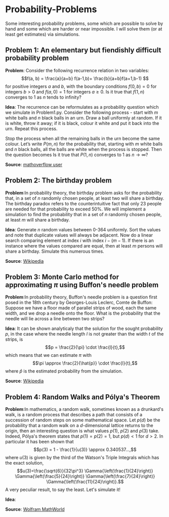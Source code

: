 # Probability-Problems
Some interesting probability problems, some which are possible to solve by hand and some which are harder or near impossible. I will solve them (or at least get estimates) via simulations.
## Problem 1: An elementary but fiendishly difficult probability problem
**Problem**: Consider the following recurrence relation in two variables:
$$f(a, b) = \frac{a}{a+b} f(a-1,b)+ \frac{b}{a+b}f(a+1,b-1) $$
for positive integers $a$ and $b$,
with the boundary conditions $f(0,b)=0$ for integers $b>0$ and $f(a,0)=1$ for integers $a\ge0$.
Is it true that $f(1,n)$ converges to $1$ as $n$ tends to infinity?

**Idea**: The recurrence can be reformulates as a probability question which we simulate in Problem1.py. 
Consider the following process - start with $m$ white balls and $n$ black balls in an urn. Draw a ball uniformly at random. If it is white, throw it away; if it is black, colour it white and put it back into the urn. Repeat this process.

Stop the process when all the remaining balls in the urn become the same colour. Let’s write $P(m, n)$ for the probability that, starting with $m$ white balls and $n$ black balls, all the balls are white when the process is stopped. Then the question becomes Is it true that $P(1, n)$ converges to $1$ as $n \to \infty$?

**Source**: [mathoverflow user](https://mathoverflow.net/questions/460095/how-to-show-a-function-converges-to-1)

## Problem 2: The birthday problem
**Problem**:In probability theory, the birthday problem asks for the probability that, in a set of $n$ randomly chosen people, at least two will share a birthday. The birthday paradox refers to the counterintuitive fact that only 23 people are needed for that probability to exceed 50%. We will implement a simulation to find the probability that in a set of $n$ randomly chosen people, at least $m$ will share a birthday.

**Idea**: Generate $n$ random values between 0-364 uniformly. Sort the values and note that duplicate values will always be adjacent. Now do a linear search comparing element at index $i$ with index $i - (m - 1)$. If there is an instance where the values compared are equal, then at least $m$ persons will share a birthday. Simulate this numerous times.

**Source**: [Wikipedia](https://en.wikipedia.org/wiki/Birthday_problem)

## Problem 3: Monte Carlo method for approximating $\pi$ using Buffon's needle problem
**Problem**:In probability theory, Buffon's needle problem is a question first posed in the 18th century by Georges-Louis Leclerc, Comte de Buffon:
Suppose we have a floor made of parallel strips of wood, each the same width, and we drop a needle onto the floor. What is the probability that the needle will lie across a line between two strips?

**Idea**: It can be shown analyticaly that the solution for the sought probability $p$, in the case where the needle length $l$ is not greater than the width $t$ of the strips, is $$p = \frac{2}{\pi} \cdot \frac{l}{t},$$ which means that we can estimate $\pi$ with
$$\pi \approx \frac{2}{\hat{p}} \cdot \frac{l}{t},$$ where $\hat{p}$ is the estimated probability from the simulation.

**Source**: [Wikipedia](https://en.wikipedia.org/wiki/Buffon%27s_needle_problem)

## Problem 4: Random Walks and Pólya's Theorem
**Problem**:In mathematics, a random walk, sometimes known as a drunkard's walk, is a random process that describes a path that consists of a succession of random steps on some mathematical space. Let $p(d)$ be the probability that a random walk on a $d$-dimensional lattice returns to the origin, then an interesting question is what values $p(1)$, $p(2)$ and $p(3)$ take. Indeed, Pólya's theorem states that $p(1) = p(2) = 1$, but $p(d)<1$ for $d>2$. In particular it has been shown that
$$p(3) = 1 - \frac{1}{u(3)} \approx 0.340537...,$$ where $u(3)$ is given by the third of the Watson's Triple Integrals which has the exact solution, $$u(3)=\frac{\sqrt{6}}{32\pi^3} \Gamma{\left(\frac{1}{24}\right)} \Gamma{\left(\frac{5}{24}\right)} \Gamma{\left(\frac{7}{24}\right)} \Gamma{\left(\frac{11}{24}\right)}.$$ A very peculiar result, to say the least. Let's simulate it!

**Idea**: 

**Source**: [Wolfram MathWorld](https://mathworld.wolfram.com/PolyasRandomWalkConstants.html)

